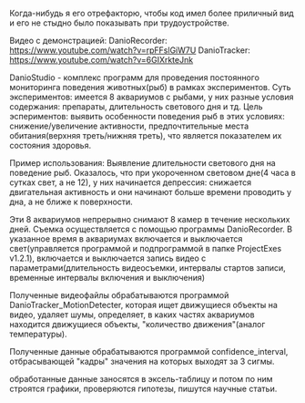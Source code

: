 Когда-нибудь я его отрефакторю, чтобы код имел более приличный вид и его не стыдно было показывать при трудоустройстве.

Видео с демонстрацией: 
  DanioRecorder: https://www.youtube.com/watch?v=rpFFslGiW7U
  DanioTracker: https://www.youtube.com/watch?v=6GIXrkteJnk

DanioStudio - комплекс программ для проведения постоянного мониторинга поведения животных(рыб) в рамках экспериментов. 
Суть экспериментов: имеется 8 аквариумов с рыбами, у них разные условия содержания: препараты, длительность светового дня и тд.
Цель эспериментов: выявить особенности поведения рыб в этих условиях: снижение/увеличение активности, предпочтительные места обитания(верхняя треть/нижняя треть),
что является показателем их состояния здоровья. 

Пример использования: Выявление длительности светового дня на поведение рыб. Оказалось, что при укороченном световом дне(4 часа в сутках свет, а не 12),
у них начинается депрессия: снижается двигательная активность и они начинают больше времени проводить у дна, а не ближе к поверхности.

  Эти 8 аквариумов непрерывно снимают 8 камер в течение нескольких дней. Съемка осуществляется с помощью программы DanioRecorder.
  В указанное время в аквариумах включается и выключается свет(управляется программой и подпрограммой в папке ProjectExes v1.2.1),
  включается и выключается запись видео с параметрами(длительность видеосъемки, интервалы стартов записи, временные интервалы включения и выключения)

  Полученные видеофайлы обрабатываются программой DanioTracker_MotionDetecter, которая ищет движущиеся объекты на видео, удаляет шумы, определяет,
  в каких частях аквариумов находится движущиеся объекты, "количество движения"(аналог температуры).

  Полученные данные обрабатываются программой confidence_interval, отбрасывающей "кадры" значения на которых выходят за 3 сигмы.

  обработанные данные заносятся в эксель-таблицу и потом по ним строятся графики, проверяются гипотезы, пишутся научные статьи.
